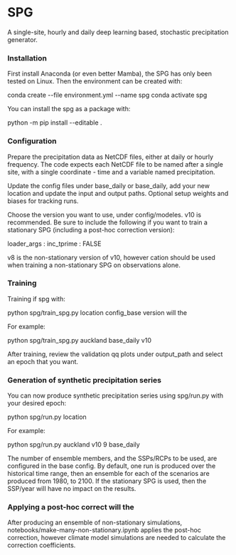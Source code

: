 # SPG

A single-site, hourly and daily deep learning based, stochastic precipitation generator.

### Installation

First install Anaconda (or even better Mamba), the SPG has only been tested on Linux. Then the environment can be created with:

   conda create --file environment.yml --name spg
   conda activate spg

You can install the spg as a package with:

   python -m pip install --editable .

### Configuration

Prepare the precipitation data as NetCDF files, either at daily or hourly frequency. The code expects each NetCDF file to be named after a single site, with a single coordinate - time and a variable named precipitation.

Update the config files under base_daily or base_daily, add your new location and update the input and output paths. Optional setup weights and biases for tracking runs.

Choose the version you want to use, under config/modeles. v10 is recommended. Be sure to include the following if you want to train a stationary SPG (including a post-hoc correction version):

   loader_args :
       inc_tprime : FALSE

v8 is the non-stationary version of v10, however cation should be used when training a non-stationary SPG on observations alone.

### Training

Training if spg with:

   python spg/train_spg.py location config_base version will the

For example:

   python spg/train_spg.py auckland base_daily v10

After training, review the validation qq plots under output_path and select an epoch that you want.

### Generation of synthetic precipitation series

You can now produce synthetic precipitation series using spg/run.py with your desired epoch:

   python spg/run.py location

For example:

   python spg/run.py auckland v10 9 base_daily

The number of ensemble members, and the SSPs/RCPs to be used, are configured in the base config. By default, one run is produced over the historical time range, then an ensemble for each of the scenarios are produced from 1980, to 2100. If the stationary SPG is used, then the SSP/year will have no impact on the results.

### Applying a post-hoc correct will the

After producing an ensemble of non-stationary simulations, notebooks/make-many-non-stationary.ipynb applies the post-hoc correction, however climate model simulations are needed to calculate the correction coefficients.
